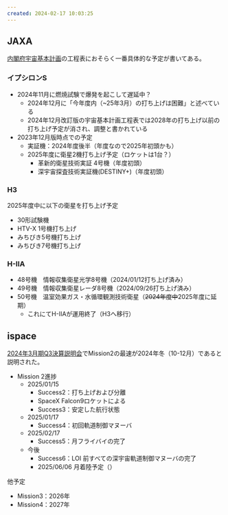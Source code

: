 ```yaml
---
created: 2024-02-17 10:03:25
---
```


## JAXA

[内閣府宇宙基本計画](https://www8.cao.go.jp/space/plan/keikaku.html)の工程表におそらく一番具体的な予定が書いてある。

### イプシロンS

- 2024年11月に燃焼試験で爆発を起こして遅延中？
    - 2024年12月に「今年度内（~25年3月）の打ち上げは困難」と述べている
    - 2024年12月改訂版の宇宙基本計画工程表では2028年の打ち上げ以前の打ち上げ予定が消され、調整と書かれている
- 2023年12月版時点での予定
    - 実証機：2024年度後半（年度なので2025年初頭かも）
  - 2025年度に衛星2機打ち上げ予定（ロケットは1台？）
      - 革新的衛星技術実証 4号機（年度初頭）
      - 深宇宙探査技術実証機(DESTINY+)（年度初頭）

### H3

2025年度中に以下の衛星を打ち上げ予定

- 30形試験機
- HTV-X 1号機打ち上げ
- みちびき5号機打ち上げ
- みちびき7号機打ち上げ

### H-IIA

- 48号機　情報収集衛星光学8号機（2024/01/12打ち上げ済み）
- 49号機　情報収集衛星レーダ8号機（2024/09/26打ち上げ済み）
- 50号機　温室効果ガス・水循環観測技術衛星（~~2024年度中~~2025年度に延期）
    - これにてH-IIAが運用終了（H3へ移行）

## ispace

[2024年3月期Q3決算説明会](https://youtu.be/LemTghDhmcw?si=rdrr55AN-9fTewHI&t=613)でMission2の最速が2024年冬（10-12月）であると説明された。

- Mission 2進捗
    - 2025/01/15
        - Success2：打ち上げおよび分離
        - SpaceX Falcon9ロケットによる
        - Success3：安定した航行状態
    - 2025/01/17
        - Success4：初回軌道制御マヌーバ
    - 2025/02/17
        - Success5：月フライバイの完了
    - 今後
        - Success6：LOI 前すべての深宇宙軌道制御マヌーバの完了
        - 2025/06/06 月着陸予定（）

他予定

- Mission3：2026年
- Mission4：2027年
